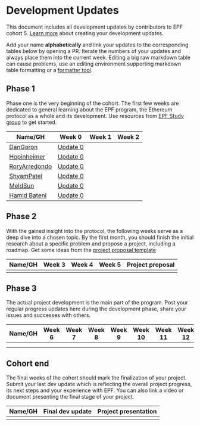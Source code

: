 # Development Updates

This document includes all development updates by contributors to EPF cohort 5. [Learn more](/program-guide/repo-guide.md#development-updates) about creating your development updates.

Add your name **alphabetically** and link your updates to the corresponding tables below by opening a PR. Iterate the numbers of your updates and always place them into the current week. Editing a big raw markdown table can cause problems, use an editing environment supporting markdown table formatting or a [formatter tool](https://github.com/nvuillam/markdown-table-formatter).

## Phase 1

Phase one is the very beginning of the cohort. The first few weeks are dedicated to general learning about the EPF program, the Ethereum protocol as a whole and its development. Use resources from [EPF Study group](https://epf.wiki) to get started. 

| Name/GH                                       | Week 0                                                          | Week 1 | Week 2 |
| --------------------------------------------- | --------------------------------------------------------------- | ------ | ------ |
| [DanGoron](https://github.com/gorondan)       | [Update 0](https://hackmd.io/@meA4-YJOSaqtagggpgcWMg/SJmdOEmXR) |        |        |
| [Hopinheimer](https://github.com/hopinheimer) | [Update 0](https://hackmd.io/@np8VhkKRRHanpT1vbtRQ4Q/ByAoT58Q0) |        |        |
| [RoryArredondo](https://github.com/arredr2)   | [Update 0](https://hackmd.io/@arredr2/SyT0Tx2XC)                |        |        |
| [ShyamPatel](github.com/shyam-patel-kira)     | [Update 0](https://hackmd.io/@kira50/rJkBMnK7C)                 |        |        |
| [MeldSun](https://github.com/meldsun0)        | [Update 0](https://hackmd.io/@3juAdBVCRtaXnRB_valWsA/SJb4ugVE0) |        |        |
| [Hamid Bateni](https://github.com/irnb)       | [Update 0](https://hackmd.io/@irnb/epf-update-0)                |        |        |

## Phase 2

With the gained insight into the protocol, the following weeks serve as a deep dive into a chosen topic. By the first month, you should finish the initial research about a specific problem and propose a project, including a roadmap. Get some ideas from the [project proposal template](projects/project-template.md)

| Name/GH | Week 3 | Week 4 | Week 5 | Project proposal |
| ------- | ------ | ------ | ------ | ---------------- |
|         |        |        |        |                  |

## Phase 3

The actual project development is the main part of the program. Post your regular progress updates here during the development phase, share your issues and successes with others.


| Name/GH | Week 6 | Week 7 | Week 8 | Week 9 | Week 10 | Week 11 | Week 12 | Week 13 | Week 14 | Week 15 | Week 16 | Week 17 | Week 18 | Week 19 | Week 20 | Week 21 + |
| ------- | ------ | ------ | ------ | ------ | ------- | ------- | ------- | ------- | ------- | ------- | ------- | ------- | ------- | ------- | ------- | --------- |
|         |        |        |        |        |         |         |         |         |         |         |         |         |         |         |         |           |
|         |        |        |        |        |         |         |         |         |         |         |         |         |         |         |         |           |

## Cohort end

The final weeks of the cohort should mark the finalization of your project. Submit your last dev update which is reflecting the overall project progress, its next steps and your experience with EPF. You can also link a video or document presenting the final stage of your project.

| Name/GH | Final dev update | Project presentation |
| ------- | ---------------- | -------------------- |
|         |                  |                      |
